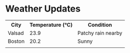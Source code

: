 # Weather Updates

<!-- WEATHER-UPDATE-START -->
<table><tr><th>City</th><th>Temperature (°C)</th><th>Condition</th></tr><tr><td>Valsad</td><td>23.9</td><td>Patchy rain nearby</td></tr><tr><td>Boston</td><td>20.2</td><td>Sunny</td></tr><tr><td></td><td></td><td></td></tr></table>
<!-- WEATHER-UPDATE-END -->
